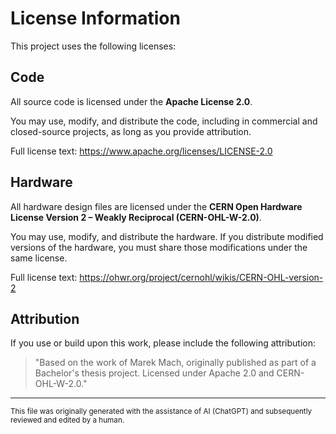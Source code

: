 # License Information

This project uses the following licenses:

## Code

All source code is licensed under the **Apache License 2.0**.

You may use, modify, and distribute the code, including in commercial and closed-source projects, as long as you provide attribution.

Full license text: https://www.apache.org/licenses/LICENSE-2.0

## Hardware

All hardware design files are licensed under the **CERN Open Hardware License Version 2 – Weakly Reciprocal (CERN-OHL-W-2.0)**.

You may use, modify, and distribute the hardware. If you distribute modified versions of the hardware, you must share those modifications under the same license.

Full license text: https://ohwr.org/project/cernohl/wikis/CERN-OHL-version-2

## Attribution

If you use or build upon this work, please include the following attribution:

> "Based on the work of Marek Mach, originally published as part of a Bachelor's thesis project. Licensed under Apache 2.0 and CERN-OHL-W-2.0."


  
---
<sub>This file was originally generated with the assistance of AI (ChatGPT) and subsequently reviewed and edited by a human.</sub>
